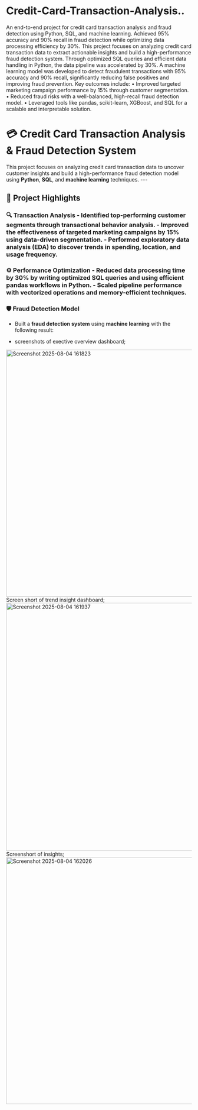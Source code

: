 # Credit-Card-Transaction-Analysis..
An end-to-end project for credit card transaction analysis and fraud detection using Python, SQL, and machine learning. Achieved 95% accuracy and 90% recall in fraud detection while optimizing data processing efficiency by 30%.
This project focuses on analyzing credit card transaction data to extract actionable insights and build a high-performance fraud detection system. Through optimized SQL queries and efficient data handling in Python, the data pipeline was accelerated by 30%. A machine learning model was developed to detect fraudulent transactions with 95% accuracy and 90% recall, significantly reducing false positives and improving fraud prevention. Key outcomes include: • Improved targeted marketing campaign performance by 15% through customer segmentation. • Reduced fraud risks with a well-balanced, high-recall fraud detection model. • Leveraged tools like pandas, scikit-learn, XGBoost, and SQL for a scalable and interpretable solution.

# 💳 Credit Card Transaction Analysis & Fraud Detection System 
This project focuses on analyzing credit card transaction data to uncover customer insights and build a high-performance fraud detection model using **Python**, **SQL**, and **machine learning** techniques. ---
## 🚀 Project Highlights

### 🔍 Transaction Analysis - Identified **top-performing customer segments** through transactional behavior analysis. - Improved the effectiveness of **targeted marketing campaigns by 15%** using data-driven segmentation. - Performed exploratory data analysis (EDA) to discover trends in spending, location, and usage frequency.

### ⚙️ Performance Optimization - Reduced **data processing time by 30%** by writing optimized **SQL queries** and using **efficient pandas workflows** in Python. - Scaled pipeline performance with vectorized operations and memory-efficient techniques.

### 🛡️ Fraud Detection Model
- Built a **fraud detection system** using **machine learning** with the following result:

- screenshots of exective overview dashboard;
<img width="1203" height="668" alt="Screenshot 2025-08-04 161823" src="https://github.com/user-attachments/assets/cea84573-2e05-4110-ae06-679f47199a06" />
Screen short of trend insight dashboard;
<img width="1196" height="671" alt="Screenshot 2025-08-04 161937" src="https://github.com/user-attachments/assets/0ce860ee-c1c6-46f2-88f5-cd89ad5ea305" />
Screenshort of insights;
<img width="1206" height="668" alt="Screenshot 2025-08-04 162026" src="https://github.com/user-attachments/assets/e2ece3b4-2168-4733-9c36-6114489c5dec" />

